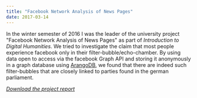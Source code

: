 ```yaml
---
title: "Facebook Network Analysis of News Pages"
date: 2017-03-14
---
```


In the winter semester of 2016 I was the leader of the university project "Facebook Network Analysis of News Pages" as part of *Introduction to Digital Humanities*.
We tried to investigate the claim that most people experience facebook only in their filter-bubble/echo-chamber.
By using data open to access via the facebook Graph API and storing it anonymously in a graph database using [ArangoDB](https://www.arangodb.com/), we found that there are indeed such filter-bubbles that are closely linked to parties found in the german parliament.

[*Download the project report*](/doc/pt_pr.pdf)

